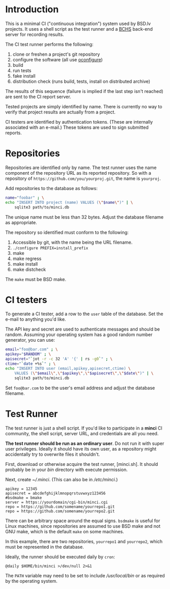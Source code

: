 # Introduction

This is a minimal CI ("continuous integration") system used by BSD.lv
projects.
It uses a shell script as the test runner and a
[BCHS](https://learnbchs.org) back-end server for recording results.

The CI test runner performs the following:

1. clone or freshen a project's git repository
2. configure the software (all use [oconfigure](https://github.com/kristapsdz/oconfigure))
3. build
4. run tests
5. fake install
6. distribution check (runs build, tests, install on distributed archive)

The results of this sequence (failure is implied if the last step isn't
reached) are sent to the CI report server.

Tested projects are simply identified by name.  There is currently no
way to verify that project results are actually from a project.

CI testers are identified by authentication tokens.  (These are
internally associated with an e-mail.)  These tokens are used to sign
submitted reports.

# Repositories

Repositories are identified only by name.  The test runner uses the name
component of the repository URL as its reported repository.  So with a
repository of `https://github.com/you/yourproj.git`, the name is
`yourproj`.

Add repositories to the database as follows:

```sh
name="foobar" ; \
echo "INSERT INTO project (name) VALUES (\"$name\")" | \
	sqlite3 path/to/minci.db
```

The unique name must be less than 32 bytes.  Adjust the database
filename as appropriate.

The repository so identified must conform to the following:

1. Accessible by git, with the name being the URL filename.
2. `./configure PREFIX=install_prefix`
3. make
4. make regress
5. make install
6. make distcheck

The `make` must be BSD make.

# CI testers

To generate a CI tester, add a row to the `user` table of the database.
Set the e-mail to anything you'd like.

The API key and secret are used to authenticate messages and should be
random.  Assuming your operating system has a good random number
generator, you can use:

```sh
email="foo@bar.com" ; \
apikey="$RANDOM" ; \
apisecret="`jot -r -c 32 'A' '{' | rs -g0`" ; \
ctime="`date +%s`" ; \
echo "INSERT INTO user (email,apikey,apisecret,ctime) \
	VALUES (\"$email\",\"$apikey\",\"$apisecret\",\"$date\")" | \
	sqlite3 path/to/minci.db
```

Set `foo@bar.com` to be the user's email address and adjust the database
filename.

# Test Runner

The test runner is just a shell script.
If you'd like to participate in a **minci** CI community, the shell
script, server URL, and credentials are all you need.

**The test runner should be run as an ordinary user**.  Do not run it
with super user privileges.  Ideally it should have its own user, as a
repository might accidentally try to overwrite files it shouldn't.

First, download or otherwise acquire the test runner, [minci.sh].  It
should probably be in your *bin* directory with execute permission.

Next, create *~/.minci*.  (This can also be in */etc/minci*.)

```
apikey = 12345
apisecret = abcdefghijklmnopqrstuvwxyz123456
#bsdmake = bmake
server = https://yourdomain/cgi-bin/minci.cgi
repo = https://github.com/somename/yourrepo1.git
repo = https://github.com/somename/yourrepo2.git
```

There can be arbitrary space around the equal signs.  `bsdmake` is
useful for Linux machines, since repositories are assumed to use BSD
make and not GNU make, which is the default `make` on some machines.

In this example, there are two repositories, `yourrepo1` and
`yourrepo2`, which must be represented in the database.

Ideally, the runner should be executed daily by `cron`:

```
@daily $HOME/bin/minci >/dev/null 2>&1
```

The `PATH` variable may need to be set to include */usr/local/bin* or as
required by the operating system.

